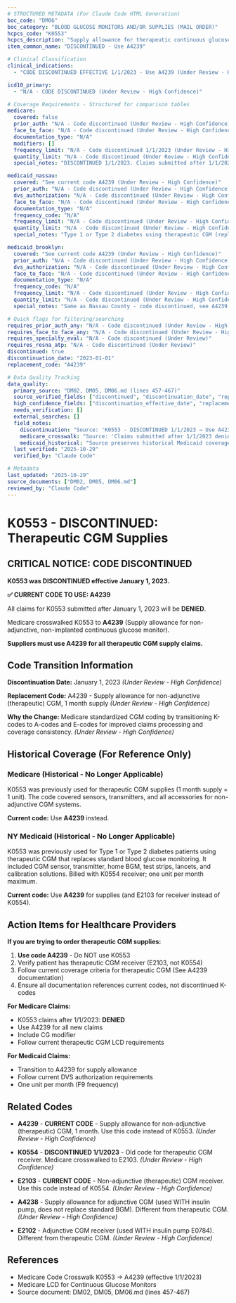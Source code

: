 ```yaml
---
# STRUCTURED METADATA (For Claude Code HTML Generation)
boc_code: "DM06"
boc_category: "BLOOD GLUCOSE MONITORS AND/OR SUPPLIES (MAIL ORDER)"
hcpcs_code: "K0553"
hcpcs_description: "Supply allowance for therapeutic continuous glucose monitor (CGM), includes all supplies and accessories, 1 month supply = 1 unit of service"
item_common_name: "DISCONTINUED - Use A4239"

# Clinical Classification
clinical_indications:
  - "CODE DISCONTINUED EFFECTIVE 1/1/2023 - Use A4239 (Under Review - High Confidence)"

icd10_primary:
  - "N/A - CODE DISCONTINUED (Under Review - High Confidence)"

# Coverage Requirements - Structured for comparison tables
medicare:
  covered: false
  prior_auth: "N/A - Code discontinued (Under Review - High Confidence)"
  face_to_face: "N/A - Code discontinued (Under Review - High Confidence)"
  documentation_type: "N/A"
  modifiers: []
  frequency_limit: "N/A - Code discontinued 1/1/2023 (Under Review - High Confidence)"
  quantity_limit: "N/A - Code discontinued (Under Review - High Confidence)"
  special_notes: "DISCONTINUED 1/1/2023. Claims submitted after 1/1/2023 DENIED. Medicare crosswalked K0553 to A4239. Suppliers MUST use A4239 for therapeutic CGM supplies."

medicaid_nassau:
  covered: "See current code A4239 (Under Review - High Confidence)"
  prior_auth: "N/A - Code discontinued (Under Review - High Confidence)"
  dvs_authorization: "N/A - Code discontinued (Under Review - High Confidence)"
  face_to_face: "N/A - Code discontinued (Under Review - High Confidence)"
  documentation_type: "N/A"
  frequency_code: "N/A"
  frequency_limit: "N/A - Code discontinued (Under Review - High Confidence)"
  quantity_limit: "N/A - Code discontinued (Under Review - High Confidence)"
  special_notes: "Type 1 or Type 2 diabetes using therapeutic CGM (replaces BGM); includes CGM sensor, transmitter, home BGM, test strips, lancets, calibration solutions. Billed with K0554 receiver; one unit per month maximum."

medicaid_brooklyn:
  covered: "See current code A4239 (Under Review - High Confidence)"
  prior_auth: "N/A - Code discontinued (Under Review - High Confidence)"
  dvs_authorization: "N/A - Code discontinued (Under Review - High Confidence)"
  face_to_face: "N/A - Code discontinued (Under Review - High Confidence)"
  documentation_type: "N/A"
  frequency_code: "N/A"
  frequency_limit: "N/A - Code discontinued (Under Review - High Confidence)"
  quantity_limit: "N/A - Code discontinued (Under Review - High Confidence)"
  special_notes: "Same as Nassau County - code discontinued, see A4239."

# Quick flags for filtering/searching
requires_prior_auth_any: "N/A - Code discontinued (Under Review - High Confidence)"
requires_face_to_face_any: "N/A - Code discontinued (Under Review - High Confidence)"
requires_specialty_eval: "N/A - Code discontinued (Under Review)"
requires_resna_atp: "N/A - Code discontinued (Under Review)"
discontinued: true
discontinuation_date: "2023-01-01"
replacement_code: "A4239"

# Data Quality Tracking
data_quality:
  primary_source: "DM02, DM05, DM06.md (lines 457-467)"
  source_verified_fields: ["discontinued", "discontinuation_date", "replacement_code", "crosswalk_info"]
  high_confidence_fields: ["discontinuation_effective_date", "replacement_code", "medicare_crosswalk"]
  needs_verification: []
  external_searches: []
  field_notes:
    discontinuation: "Source: 'K0553 - DISCONTINUED 1/1/2023 → Use A4239'"
    medicare_crosswalk: "Source: 'Claims submitted after 1/1/2023 denied; Medicare crosswalked K0553 to A4239; suppliers must use A4239'"
    medicaid_historical: "Source preserves historical Medicaid coverage details for reference, but code is discontinued"
  last_verified: "2025-10-29"
  verified_by: "Claude Code"

# Metadata
last_updated: "2025-10-29"
source_documents: ["DM02, DM05, DM06.md"]
reviewed_by: "Claude Code"
---
```


# K0553 - DISCONTINUED: Therapeutic CGM Supplies

## CRITICAL NOTICE: CODE DISCONTINUED

**K0553 was DISCONTINUED effective January 1, 2023.**

**✅ CURRENT CODE TO USE: A4239**

All claims for K0553 submitted after January 1, 2023 will be **DENIED**.

Medicare crosswalked K0553 to **A4239** (Supply allowance for non-adjunctive, non-implanted continuous glucose monitor).

**Suppliers must use A4239 for all therapeutic CGM supply claims.**

## Code Transition Information

**Discontinuation Date:** January 1, 2023 *(Under Review - High Confidence)*

**Replacement Code:** A4239 - Supply allowance for non-adjunctive (therapeutic) CGM, 1 month supply *(Under Review - High Confidence)*

**Why the Change:** Medicare standardized CGM coding by transitioning K-codes to A-codes and E-codes for improved claims processing and coverage consistency. *(Under Review - High Confidence)*

## Historical Coverage (For Reference Only)

### Medicare (Historical - No Longer Applicable)

K0553 was previously used for therapeutic CGM supplies (1 month supply = 1 unit). The code covered sensors, transmitters, and all accessories for non-adjunctive CGM systems.

**Current code:** Use **A4239** instead.

### NY Medicaid (Historical - No Longer Applicable)

K0553 was previously used for Type 1 or Type 2 diabetes patients using therapeutic CGM that replaces standard blood glucose monitoring. It included CGM sensor, transmitter, home BGM, test strips, lancets, and calibration solutions. Billed with K0554 receiver; one unit per month maximum.

**Current code:** Use **A4239** for supplies (and E2103 for receiver instead of K0554).

## Action Items for Healthcare Providers

**If you are trying to order therapeutic CGM supplies:**

1. **Use code A4239** - Do NOT use K0553
2. Verify patient has therapeutic CGM receiver (E2103, not K0554)
3. Follow current coverage criteria for therapeutic CGM (See A4239 documentation)
4. Ensure all documentation references current codes, not discontinued K-codes

**For Medicare Claims:**
- K0553 claims after 1/1/2023: **DENIED**
- Use A4239 for all new claims
- Include CG modifier
- Follow current therapeutic CGM LCD requirements

**For Medicaid Claims:**
- Transition to A4239 for supply allowance
- Follow current DVS authorization requirements
- One unit per month (F9 frequency)

## Related Codes

- **A4239** - **CURRENT CODE** - Supply allowance for non-adjunctive (therapeutic) CGM, 1 month. Use this code instead of K0553. *(Under Review - High Confidence)*

- **K0554** - **DISCONTINUED 1/1/2023** - Old code for therapeutic CGM receiver. Medicare crosswalked to E2103. *(Under Review - High Confidence)*

- **E2103** - **CURRENT CODE** - Non-adjunctive (therapeutic) CGM receiver. Use this code instead of K0554. *(Under Review - High Confidence)*

- **A4238** - Supply allowance for adjunctive CGM (used WITH insulin pump, does not replace standard BGM). Different from therapeutic CGM. *(Under Review - High Confidence)*

- **E2102** - Adjunctive CGM receiver (used WITH insulin pump E0784). Different from therapeutic CGM. *(Under Review - High Confidence)*

## References

- Medicare Code Crosswalk K0553 → A4239 (effective 1/1/2023)
- Medicare LCD for Continuous Glucose Monitors
- Source document: DM02, DM05, DM06.md (lines 457-467)
